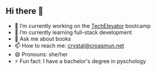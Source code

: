 ## Hi there 👋

<!--
**crystalcroasmun/crystalcroasmun** is a ✨ _special_ ✨ repository because its `README.md` (this file) appears on your GitHub profile.

Here are some ideas to get you started:
-->
- 🔭 I’m currently working on the [TechElevator](https://www.techelevator.com) bootcamp
- 🌱 I’m currently learning full-stack development
- 💬 Ask me about books
- 📫 How to reach me: crystal@croasmun.net
- 😄 Pronouns: she/her
- ⚡ Fun fact: I have a bachelor's degree in pyschology
